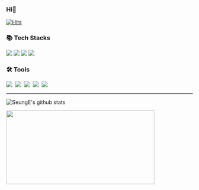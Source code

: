 <h3> Hi👋
</h3>

[![Hits](https://hits.seeyoufarm.com/api/count/incr/badge.svg?url=https%3A%2F%2Fgithub.com%2FSeungEEE&count_bg=%23DD6487&title_bg=%23282A36&icon=&icon_color=%23E7E7E7&title=hits&edge_flat=false)](https://hits.seeyoufarm.com)

<h3 align="left">📚 Tech Stacks </h3>
<div align="left">
    <img src="https://img.shields.io/badge/iOS-000000?style=flat-square&logo=Apple&logoColor=white"/>
  <img src="https://img.shields.io/badge/Swift-F05138?style=flat-square&logo=Swift&logoColor=white"/>
  <img src="https://img.shields.io/badge/UIkit-2396F3?style=flat-square&logo=UIkit&logoColor=FFFFFF"/>
  <img src="https://img.shields.io/badge/SwiftUI-F05138?style=flat-square&logo=Swift&logoColor=FFFFFF"/>
</div>

<h3 align="left">🛠 Tools </h3>
<div align="left">
  <img src="https://img.shields.io/badge/git-F05033.svg?style=flat-square&logo=git&logoColor=white" />&nbsp
  <img src="https://img.shields.io/badge/github-181717.svg?style=flat-square&logo=github&logoColor=white" />&nbsp
  <img src="https://img.shields.io/badge/Notion-F3F3F3.svg?style=flat-square&logo=notion&logoColor=black" />&nbsp
  <img src="https://img.shields.io/badge/figma-F24E1E.svg?style=flat-square&logo=figma&logoColor=white" />&nbsp
    <img src="https://img.shields.io/badge/Slack-4A154B.svg?style=flat-square&logo=slack&logoColor=FFFFFF" />
</div>

---------
![SeungE's github stats](https://github-readme-stats.vercel.app/api?username=SeungEEE&show_icons=true&theme=dracula)

<a href="https://github.com/devxb/gitanimals">
<img
  src="https://render.gitanimals.org/farms/SeungEEE"
  width="400"
  height="200"
/>
</a>
